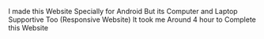 I made this Website Specially for Android  But its Computer and Laptop Supportive Too (Responsive Website)
It took me Around 4 hour to Complete this Website
